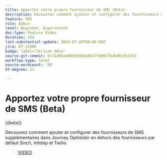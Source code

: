 ```yaml
---
title: Apportez votre propre fournisseur de SMS (Beta)
description: Découvrez comment ajouter et configurer des fournisseurs de SMS supplémentaires dans Journey Optimizer en dehors des fournisseurs par défaut Sinch, Infobip et Twilio.
feature: SMS
role: Admin
level: Beginner, Experienced
doc-type: Feature Video
duration: 154
last-substantial-update: 2024-07-26T00:00:00Z
jira: KT-15886
badge: label="Version bêta"
source-git-commit: dc11d8bae005038b610637fd0057b4bd92d53374
workflow-type: tm+mt
source-wordcount: '55'
ht-degree: 1%

---
```



# Apportez votre propre fournisseur de SMS (Beta)

{{beta}}

Découvrez comment ajouter et configurer des fournisseurs de SMS supplémentaires dans Journey Optimizer en dehors des fournisseurs par défaut Sinch, Infobip et Twilio.

>[!VIDEO](https://video.tv.adobe.com/v/3432088/?learn=on)
